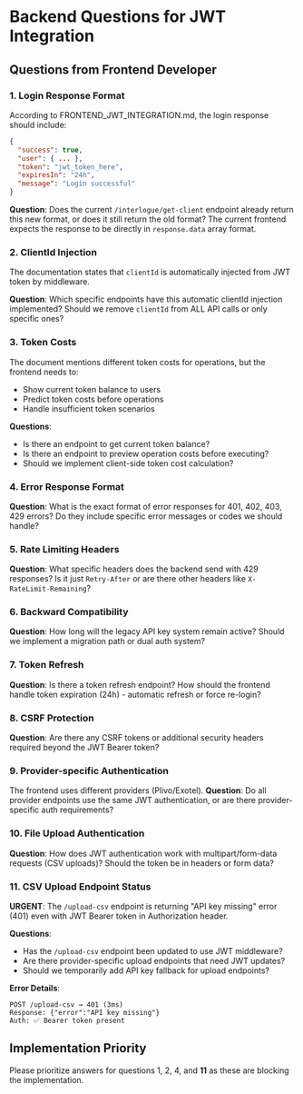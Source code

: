 # Backend Questions for JWT Integration

## Questions from Frontend Developer

### 1. Login Response Format
According to FRONTEND_JWT_INTEGRATION.md, the login response should include:
```json
{
  "success": true,
  "user": { ... },
  "token": "jwt_token_here",
  "expiresIn": "24h",
  "message": "Login successful"
}
```

**Question**: Does the current `/interlogue/get-client` endpoint already return this new format, or does it still return the old format? The current frontend expects the response to be directly in `response.data` array format.


### 2. ClientId Injection
The documentation states that `clientId` is automatically injected from JWT token by middleware.

**Question**: Which specific endpoints have this automatic clientId injection implemented? Should we remove `clientId` from ALL API calls or only specific ones?

### 3. Token Costs
The document mentions different token costs for operations, but the frontend needs to:
- Show current token balance to users
- Predict token costs before operations
- Handle insufficient token scenarios

**Questions**: 
- Is there an endpoint to get current token balance?
- Is there an endpoint to preview operation costs before executing?
- Should we implement client-side token cost calculation?

### 4. Error Response Format
**Question**: What is the exact format of error responses for 401, 402, 403, 429 errors? Do they include specific error messages or codes we should handle?

### 5. Rate Limiting Headers
**Question**: What specific headers does the backend send with 429 responses? Is it just `Retry-After` or are there other headers like `X-RateLimit-Remaining`?

### 6. Backward Compatibility
**Question**: How long will the legacy API key system remain active? Should we implement a migration path or dual auth system?

### 7. Token Refresh
**Question**: Is there a token refresh endpoint? How should the frontend handle token expiration (24h) - automatic refresh or force re-login?

### 8. CSRF Protection
**Question**: Are there any CSRF tokens or additional security headers required beyond the JWT Bearer token?

### 9. Provider-specific Authentication
The frontend uses different providers (Plivo/Exotel). 
**Question**: Do all provider endpoints use the same JWT authentication, or are there provider-specific auth requirements?

### 10. File Upload Authentication
**Question**: How does JWT authentication work with multipart/form-data requests (CSV uploads)? Should the token be in headers or form data?

### 11. CSV Upload Endpoint Status
**URGENT**: The `/upload-csv` endpoint is returning "API key missing" error (401) even with JWT Bearer token in Authorization header. 

**Questions**:
- Has the `/upload-csv` endpoint been updated to use JWT middleware?
- Are there provider-specific upload endpoints that need JWT updates?
- Should we temporarily add API key fallback for upload endpoints?

**Error Details**:
```
POST /upload-csv → 401 (3ms)
Response: {"error":"API key missing"}
Auth: ✅ Bearer token present
```

## Implementation Priority
Please prioritize answers for questions 1, 2, 4, and **11** as these are blocking the implementation.